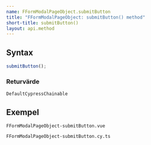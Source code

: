 ```yaml
---
name: FFormModalPageObject.submitButton
title: "FFormModalPageObject: submitButton() method"
short-title: submitButton()
layout: api.method
---
```


## Syntax

```ts nocompile nolint
submitButton();
```

### Returvärde

`DefaultCypressChainable`

## Exempel

```import static
FFormModalPageObject-submitButton.vue
```

```import
FFormModalPageObject-submitButton.cy.ts
```
